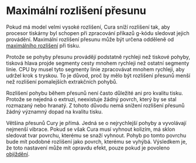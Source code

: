 Maximální rozlišení přesunu
====
Pokud má model velmi vysoké rozlišení, Cura sníží rozlišení tak, aby procesor tiskárny byl schopen při zpracování příkazů g-kódu sledovat jejich provádění. Maximální rozlišení přesunu může být určena odděleně od [maximálního rozlišení](meshfix_maximum_resolution.md) při tisku.

Protože se pohyby přesunu provádějí podstatně rychleji než tiskové pohyby, tisková hlava projde segmenty cesty mnohem rychleji než ostatní segmenty linie. CPU by musel tyto segmenty linie zpracovávat mnohem rychleji, aby udržel krok s tryskou. To je důvod, proč by mělo být rozlišení přesunů menší než rozlišení pomalejších extrakčních pohybů.

Rozlišení pohybu během přesunů není často důležité ani pro kvalitu tisku. Protože se nejedná o extruzi, neexistuje žádný povrch, který by se stal rozmazaný nebo hranatý. Z tohoto důvodu nemá snížení rozlišení přesunů žádný významný dopad na kvalitu tisku.

Většina přesunů Cury je přímá. Jedná se o nejrychlejší pohyby a vyvolávají nejmenší vibrace. Pokud se však Cura musí vyhnout kolizím, má sklon sledovat tvar povrchu, kterému se snaží vyhnout. Pohyb po tomto povrchu bude mít podobné rozlišení jako povrch, kterému se vyhýbá. Výsledkem je, že toto nastavení může mít opravdu efekt, pouze pokud je povoleno [objíždění](../travel/retraction_combing.md).
